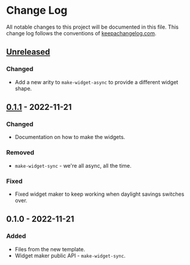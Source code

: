 # Change Log
All notable changes to this project will be documented in this file. This change log follows the conventions of [keepachangelog.com](http://keepachangelog.com/).

## [Unreleased]
### Changed
- Add a new arity to `make-widget-async` to provide a different widget shape.

## [0.1.1] - 2022-11-21
### Changed
- Documentation on how to make the widgets.

### Removed
- `make-widget-sync` - we're all async, all the time.

### Fixed
- Fixed widget maker to keep working when daylight savings switches over.

## 0.1.0 - 2022-11-21
### Added
- Files from the new template.
- Widget maker public API - `make-widget-sync`.

[Unreleased]: https://sourcehost.site/your-name/prob-4/compare/0.1.1...HEAD
[0.1.1]: https://sourcehost.site/your-name/prob-4/compare/0.1.0...0.1.1
